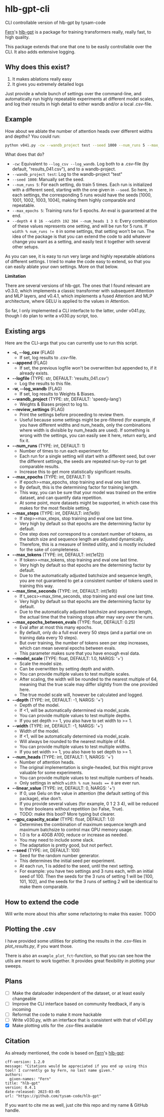 # hlb-gpt-cli

CLI controllable version of hlb-gpt by tysam-code

[Fern](https://github.com/tysam-code)'s [hlb-gpt](https://github.com/tysam-code/hlb-gpt)
is a package for training transformers really, really fast, to high quality.

This package extends that one that one to be easily controllable over the CLI. It also adds extensive logging.

## Why does this exist?

1. It makes ablations really easy
2. It gives you extremely detailed logs

Just provide a whole bunch of settings over the command-line, and automatically run highly repeatable experiments at different model scales, and log their results in high detail
to either wandb and/or a local .csv-file.

## Example

How about we ablate the number of attention heads over different widths and depths?
You could run:

```bash
python v041.py -cw --wandb_project test --seed 1000 --num_runs 5 --max_epochs 5 --depth 4 8 16 32 --width 192 384 --num_heads 1 3 6
```

What does that do?

- `-cw`: Equivalent to `--log_csv --log_wandb`. Log both to a .csv-file (by default, "results_041.csv"), and to a wandb-project.
- `--wandb_project test`: Log to the wandb-project "test"
- `--seed 1000`: Manually set the seed. 
- `--num_runs 5`: For each setting, do train 5 times. Each run is initialized with a different seed, starting with 
    the one given in `--seed`. 
    So here, in each settings, the corresponding 5 runs would have the seeds [1000, 1001, 1002, 1003, 1004],
    making them highly comparable and repeatable.
- `--max_epochs 5`: Training runs for 5 epochs. An eval is guaranteed at the end.
- `--depth 4 8 16 --width 192 384 --num_heads 1 3 6`: Every combination of these values represents one setting, and will be run for 5 runs.
    If `width % num_runs != 0` in some settings, that setting won't be run.
    The idea of the package is that you can extend the code to add whatever change you want as a setting,
    and easily test it together with several other setups.

As you can see, it is easy to run very large and highly repeatable ablations of different settings.
I tried to make the code easy to extend, so that you can easily ablate your own settings.
More on that below.


**Limitation**

There are several versions of hlb-gpt. The ones that I found relevant are v0.3.0, which implements a classic
transformer with subsequent Attention and MLP layers, and v0.4.1, which implements a fused
Attention and MLP architecture, where GELU is applied to the values in Attention.

So far, I only implemented a CLI interfacte to the latter, under v041.py, though I do plan to write a v030.py script, too.


## Existing args

Here are the CLI-args that you can currently use to run this script.

- **-c, --log_csv** (FLAG) 
    - If set, log results to .csv-file.
- **--append** (FLAG) 
    - If set, the previous logfile won't be overwritten but appended to, if it already exists.
- **--logfile** (TYPE: str, DEFAULT: 'results_041.csv')
    - Log the results to this file.
- **-w, --log_wandb** (FLAG) 
    - If set, log results to Weights & Biases.
- **--wandb_project** (TYPE: str, DEFAULT: 'speedy-lang') 
    - Weights & Biases project to log to.
- **--review_settings** (FLAG)
    - Print the settings before proceeding to review them.
    - Useful because some settings might be pre-filtered
        (for example, if you have different widths and num_heads,
        only the combinations where width is divisible by num_heads are used).
        If something is wrong with the settings, you can easily see it here, return early, and fix it.
- **--num_runs** (TYPE: int, DEFAULT: 1)
    - Number of times to run each experiment for.
    - Each run for a single setting will start with a different seed,
        but over the different settings, the seeds are repeated run-by-run to get comparable results.
    - Increase this to get more statistically significant results.
- **--max_epochs** (TYPE: int, DEFAULT: 1)
    - If epoch>=max_epochs, stop training and eval one last time.
    - By default, this is the determining factor for training length.
    - This way, you can be sure that your model was trained on the entire dataset, and can quantify data repetition.
    - At some point, more datasets might be supported, in which case this makes for the most flexible setting.
- **--max_steps** (TYPE: int, DEFAULT: int(1e9))
    - If step>=max_steps, stop training and eval one last time.
    - Very high by default so that epochs are the determining factor by default.
    - One step does *not* correspond to a constant number of tokens, as the batch size and sequence length are adjusted dynamically. 
    - Therefore, this is a measure of limited utility, and is mostly included for the sake of completeness.
- **--max_tokens** (TYPE: int, DEFAULT: int(1e12))
    - If token>=max_tokens, stop training and eval one last time.
    - Very high by default so that epochs are the determining factor by default.
    - Due to the automatically adjusted batchsize and sequence length,
        you are not guaranteed to get a consistent number of tokens used in training this way.
- **--max_time_seconds** (TYPE: int, DEFAULT: int(1e9))
    - If t_secs>=max_time_seconds, stop training and eval one last time.
    - Very high by default so that epochs are the determining factor by default.
    - Due to the automatically adjusted batchsize and sequence length,
        the actual time that the training stops after may vary over the runs.
- **--max_epochs_between_evals** (TYPE: float, DEFAULT: 0.25)
    - Eval after at most this many epochs.
    - By default, only do a full eval every 50 steps (and a partial one on training data every 10 steps).
    - But over training, the number of tokens seen per step increases, which can mean several epochs between evals.
    - This parameter makes sure that you have enough eval data.
- **--model_scale** (TYPE: float, DEFAULT: 1.0, NARGS: '+')
    - Scale the model size. 
    - Can be overwritten by setting depth and width. 
    - You can provide multiple values to test multiple scales.
    - After scaling, the width will be rounded to the nearest multiple of 64,
        meaning that the true scale may differ slightly from the one provided here.
    - The true model scale will, however be calculated and logged.
- **--depth** (TYPE: int, DEFAULT: -1, NARGS: '+')
    - Depth of the model.
    - If <1, will be automatically determined via model_scale.
    - You can provide multiple values to test multiple depths.
    - If you set depth >= 1, you also have to set width to >= 1.
- **--width** (TYPE: int, DEFAULT: -1, NARGS: '+')
    - Width of the model.
    - If <1, will be automatically determined via model_scale.
    - Will always be rounded to the nearest multiple of 64.
    - You can provide multiple values to test multiple widths.
    - If you set width >= 1, you also have to set depth to >= 1.
- **--num_heads** (TYPE: int, DEFAULT: 1, NARGS: '+')
    - Number of attention heads.
    - The original implementation is single-headed, but this might prove valuable for some experiments.
    - You can provide multiple values to test multiple numbers of heads.
    - Only settings in which `width % num_heads == 0` are ever run.
- **--linear_value** (TYPE: int, DEFAULT: 0, NARGS: '+')
    - If 0, use Gelu on the value in attention (the default setting of this package), else don't.
    - If you provide several values (for example, 0 1 2 3 4), will be reduced to their booleans without repetition (so False, True).
    - TODO: make this bool? More typing but clearer.
- **--gpu_capacity_scalar** (TYPE: float, DEFAULT: 1.0)
    - Determines the combination of maximum sequence length and maximum batchsize to control max GPU memory usage.
    - 1.0 is for a 40GB A100; reduce or increase as needed. 
    - You may need to include some slack.
    - The adaptation is pretty good, but not perfect.
- **--seed** (TYPE: int, DEFAULT: 100)
    - Seed for the random number generator.
    - This determines the initial seed per experiment.
    - At each run, 1 is added to the seed, until the next setting.
    - For example: you have two settings and 3 runs each, with an initial seed of 100.
        Then the seeds for the 3 runs of setting 1 will be [100, 101, 102],
        and the seeds for the 3 runs of setting 2 will be identical to make them comparable.


## How to extend the code

Will write more about this after some refactoring to make this easier. TODO

## Plotting the .csv

I have provided some utilities for plotting the results in the .csv-files in *plot_results.py*, if you want those.

There is also an `example_plot_fct`-function, so that you can see how the utils are meant to work together.
It provides great flexibility in plotting your sweeps.

## Plans

- [ ] Make the dataloader independent of the dataset, or at least easily changeable
- [ ] Improve the CLI interface based on community feedback, if any is incoming
- [ ] Reformat the code to make it more hackable
- [ ] Write v030.py, with an interface that is consistent with that of v041.py
- [x] Make plotting utils for the .csv-files available

## Citation

As already mentioned, the code is based on [Fern](https://github.com/tysam-code)'s [hlb-gpt](https://github.com/tysam-code/hlb-gpt):

```
cff-version: 1.2.0
message: "Citations would be appreciated if you end up using this tool! I currently go by Fern, no last name given."
authors:
  given-names: "Fern"
title: "hlb-gpt"
version: 0.4.1
date-released: 2023-03-05
url: "https://github.com/tysam-code/hlb-gpt"
```

If you want to cite me as well, just cite this repo and my name & GitHub handle.
